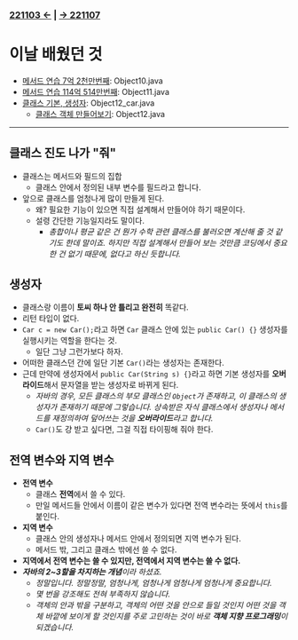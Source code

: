 ﻿### [221103 ←](/221011-_JAVA/221103/) | [→ 221107](/221011-_JAVA/221107/)

# 이날 배웠던 것

- [메서드 연습 7억 2천만번째](/221011-_JAVA/221104/javastudy56/javastudy/src/javastudy/Object10.java): Object10.java
- [메서드 연습 114억 514만번째](/221011-_JAVA/221104/javastudy56/javastudy/src/javastudy/Object11.java): Object11.java
- [클래스 기본, 생성자](/221011-_JAVA/221104/javastudy56/javastudy/src/javastudy/Object12_car.java): Object12_car.java
    - [클래스 객체 만들어보기](/221011-_JAVA/221104/javastudy56/javastudy/src/javastudy/Object12.java): Object12.java

---

## 클래스 진도 나가 "줘"

- 클래스는 메서드와 필드의 집합
    - 클래스 안에서 정의된 내부 변수를 필드라고 합니다.
- 앞으로 클래스를 엄청나게 많이 만들게 된다.
    - 왜? 필요한 기능이 있으면 직접 설계해서 만들어야 하기 때문이다.
    - 설령 간단한 기능일지라도 말이다.
        - *총합이나 평균 같은 건 뭔가 수학 관련 클래스를 불러오면 계산해 줄 것 같기도 한데 말이죠. 하지만 직접 설계해서 만들어 보는 것만큼 코딩에서 중요한 건 없기 때문에, 없다고 하신 듯합니다.*

## 생성자

- 클래스랑 이름이 **토씨 하나 안 틀리고 완전히** 똑같다.
- 리턴 타입이 없다.
- `Car c = new Car();`라고 하면 `Car` 클래스 안에 있는 `public Car() {}` 생성자를 실행시키는 역할을 한다는 것.
    - 일단 그냥 그런가보다 하자.
- 어떠한 클래스던 간에 일단 기본 `Car()`라는 생성자는 존재한다.
- 근데 만약에 생성자에서 `public Car(String s) {}`라고 하면 기본 생성자를 **오버라이드**해서 문자열을 받는 생성자로 바뀌게 된다.
    - *자바의 경우, 모든 클래스의 부모 클래스인 `Object`가 존재하고, 이 클래스의 생성자가 존재하기 때문에 그렇습니다. 상속받은 자식 클래스에서 생성자나 메서드를 재정의하여 덮어쓰는 것을 ***오버라이드***라고 합니다.*
    - `Car()`도 걍 받고 싶다면, 그걸 직접 타이핑해 줘야 한다.

## 전역 변수와 지역 변수

- **전역 변수**
    - 클래스 **전역**에서 쓸 수 있다.
    - 만일 메서드들 안에서 이름이 같은 변수가 있다면 전역 변수라는 뜻에서 `this`를 붙인다.
- **지역 변수**
    - 클래스 안의 생성자나 메서드 안에서 정의되면 지역 변수가 된다.
    - 메서드 밖, 그리고 클래스 밖에선 쓸 수 없다.
- **지역에서 전역 변수는 쓸 수 있지만, 전역에서 지역 변수는 쓸 수 없다.**
- ***자바의 2~3할을 차지하는 개념**이라 하셨죠.*
    - *정말입니다. 정말정말, 엄청나게, 엄청나게 엄청나게 엄청나게 중요합니다.*
    - *몇 번을 강조해도 전혀 부족하지 않습니다.*
    - *객체의 안과 밖을 구분하고, 객체의 어떤 것을 안으로 들일 것인지 어떤 것을 객체 바깥에 보이게 할 것인지를 주로 고민하는 것이 바로 **객체 지향 프로그래밍**이 되겠습니다.*